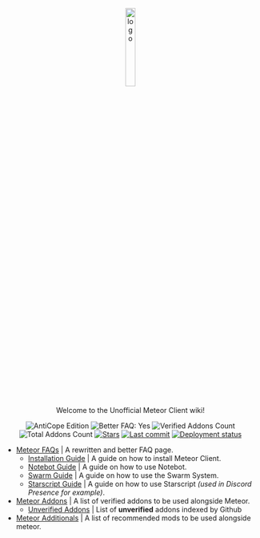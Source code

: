 <p align="center">
  <img src="https://avatars.githubusercontent.com/u/88768753?s=200&v=4" alt="logo" width="20%"/>
</p>
<p align="center">
  Welcome to the Unofficial Meteor Client wiki!
</p>
<div align="center">
  <img src="https://img.shields.io/badge/AntiCope-Edition-orange" alt="AntiCope Edition">
  <img src="https://img.shields.io/badge/Better%20FAQ%20page-Yes-brightgreen" alt="Better FAQ: Yes">
  <img src="https://img.shields.io/badge/Verified%20Addons-11-blue" alt="Verified Addons Count">
  <img src="https://img.shields.io/badge/Total%20Addons-37-blueviolet" alt="Total Addons Count">
  <a href="https://github.com/AntiCope/anticope.github.io/"><img src="https://img.shields.io/github/stars/AntiCope/anticope.github.io?color=%23a17f1a&&label=Stars&logo=github" alt="Stars"></a>
  <a href="https://github.com/AntiCope/anticope.github.io/"><img src="https://img.shields.io/github/last-commit/AntiCope/anticope.github.io?label=Last%20Commit&logo=git" alt="Last commit"></a>
  <a href="https://anticope.github.io/"><img src="https://img.shields.io/github/deployments/AntiCope/anticope.github.io/github-pages?label=Pages&logo=github" alt="Deployment status"></a>
</div>
<p> </p>

- [Meteor FAQs](pages/MeteorFAQ.md) | A rewritten and better FAQ page.
  -  [Installation Guide](pages/faq/InstallationGuide.md) | A guide on how to install Meteor Client.
  -  [Notebot Guide](pages/faq/NotebotGuide.md) | A guide on how to use Notebot.
  -  [Swarm Guide](pages/faq/SwarmGuide.md) | A guide on how to use the Swarm System.
  -  [Starscript Guide](pages/faq/StarscriptGuide.md) | A guide on how to use Starscript *(used in Discord Presence for example)*.
- [Meteor Addons](pages/MeteorAddons.md) | A list of verified addons to be used alongside Meteor.
  -  [Unverified Addons](pages/addons/UnverifiedAddons.md) | List of **unverified** addons indexed by Github
- [Meteor Additionals](pages/MeteorAdditionals.md) | A list of recommended mods to be used alongside meteor.
